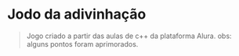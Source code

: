 <h1>Jodo da adivinhação</h1>

> Jogo criado a partir das aulas de c++ da plataforma Alura. obs: alguns pontos foram aprimorados.
